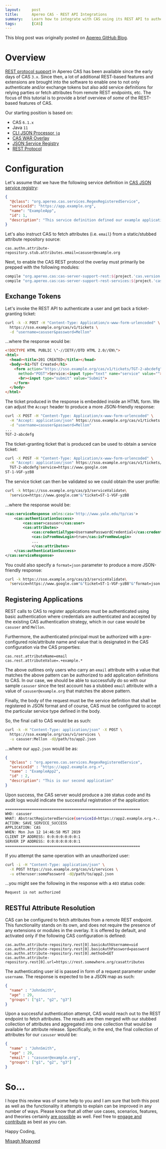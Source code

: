 ```yaml
---
layout:     post
title:      Apereo CAS - REST API Integrations
summary:    Learn how to integrate with CAS using its REST API to authenticate, exchange tickets and get access to user profiles and attributes.
tags:       [CAS]
---
```


<div class="alert alert-success"><i class="far fa-lightbulb"></i> This blog post was originally posted on <a href="https://github.com/apereo/apereo.github.io">Apereo GitHub Blog</a>.</div>

# Overview

[REST protocol support](https://apereo.github.io/cas/development/protocol/REST-Protocol.html) in Apereo CAS has been available since the early days of CAS `3.x`. Since then, a lot of additional REST-based features and extensions are brought into the software to enable one to not only authenticate and/or exchange tokens but also add service definitions for relying parties or fetch attributes from remote REST endpoints, etc. The focus of this tutorial is to provide a brief overview of *some* of the REST-based features of CAS.

<script async src="https://pagead2.googlesyndication.com/pagead/js/adsbygoogle.js"></script>
<ins class="adsbygoogle"
     style="display:block; text-align:center;"
     data-ad-layout="in-article"
     data-ad-format="fluid"
     data-ad-client="ca-pub-8081398210264173"
     data-ad-slot="3789603713"></ins>
<script>
     (adsbygoogle = window.adsbygoogle || []).push({});
</script>

Our starting position is based on:

- CAS `6.1.x`
- Java `11`
- [CLI JSON Processor `jq`](https://stedolan.github.io/jq/)
- [CAS WAR Overlay](https://github.com/apereo/cas-overlay-template)
- [JSON Service Registry](https://apereo.github.io/cas/6.1.x/services/JSON-Service-Management.html)
- [REST Protocol](https://apereo.github.io/cas/development/protocol/REST-Protocol.html)

# Configuration

Let's assume that we have the following service definition in [CAS JSON service registry](https://apereo.github.io/cas/6.1.x/services/JSON-Service-Management.html):

```json
{
  "@class": "org.apereo.cas.services.RegexRegisteredService",
  "serviceId": "https://app.example.org",
  "name": "ExampleApp",
  "id": 1,
  "description": "This service definition defined our example application.",
}
```

Let's also instruct CAS to fetch attributes (i.e. `email`) from a static/stubbed attribute repository source:

```properties
cas.authn.attribute-repository.stub.attributes.email=casuser@example.org
```

Next, to enable the CAS REST protocol the overlay must primarily be prepped with the following modules:

```groovy
compile "org.apereo.cas:cas-server-support-rest:${project.'cas.version'}"
compile "org.apereo.cas:cas-server-support-rest-services:${project.'cas.version'}"
```

## Exchange Tokens

Let's invoke the REST API to authenticate a user and get back a ticket-granting ticket:

```bash
curl -k -X POST -H "Content-Type: Application/x-www-form-urlencoded" \
  https://sso.example.org/cas/v1/tickets \
  -d "username=casuser&password=Mellon"
```

...where the response would be:

```html
<!DOCTYPE HTML PUBLIC \"-//IETF//DTD HTML 2.0//EN\">
<html>
  <head><title>201 CREATED</title></head>
  <body><h1>TGT Created</h1>
    <form action="https://sso.example.org/cas/v1/tickets/TGT-2-abcdefg"
      method="POST">Service:<input type="text" name="service" value="">
      <br><input type="submit" value="Submit">
    </form>
  </body>
</html>
```
The ticket produced in the response is embedded inside an HTML form. We can adjust the `Accept` header to produce a more JSON-friendly response:

```bash
curl -X POST -H "Content-Type: Application/x-www-form-urlencoded" \
  -H "Accept: application/json" https://sso.example.org/cas/v1/tickets \
  -d "username=casuser&password=Mellon"
...
TGT-2-abcdefg
```

<script async src="https://pagead2.googlesyndication.com/pagead/js/adsbygoogle.js"></script>
<ins class="adsbygoogle"
     style="display:block; text-align:center;"
     data-ad-layout="in-article"
     data-ad-format="fluid"
     data-ad-client="ca-pub-8081398210264173"
     data-ad-slot="3789603713"></ins>
<script>
     (adsbygoogle = window.adsbygoogle || []).push({});
</script>

The ticket-granting ticket that is produced can be used to obtain a service ticket:

```bash
curl -X POST -H "Content-Type: Application/x-www-form-urlencoded" \
  -H "Accept: application/json" https://sso.example.org/cas/v1/tickets/ \
  TGT-2-abcdefg?service=https://www.google.com
ST-1-VGF-yzB8
```

The service ticket can then be validated so we could obtain the user profile:

```bash
curl -k https://sso.example.org/cas/p3/serviceValidate\
  ?service=https://www.google.com"&"ticket=ST-1-VGF-yzB8
```

...where the response would be:

```xml
<cas:serviceResponse xmlns:cas='http://www.yale.edu/tp/cas'>
    <cas:authenticationSuccess>
        <cas:user>casuser</cas:user>
        <cas:attributes>
            <cas:credentialType>UsernamePasswordCredential</cas:credentialType>
            <cas:isFromNewLogin>true</cas:isFromNewLogin>
            ...
            </cas:attributes>
    </cas:authenticationSuccess>
</cas:serviceResponse>
```

You could also specify a `format=json` parameter to produce a more JSON-friendly response:

```bash
curl -k https://sso.example.org/cas/p3/serviceValidate\
  ?service=https://www.google.com"&"ticket=ST-1-VGF-yzB8"&"format=json
```

## Registering Applications

REST calls to CAS to register applications must be authenticated using basic authentication where credentials are authenticated and accepted by the existing CAS authentication strategy, which in our case would be `casuser` and `Mellon`.

Furthermore, the authenticated principal must be authorized with a pre-configured role/attribute name and value that is designated in the CAS configuration via the CAS properties:

```properties
cas.rest.attributeName=email
cas.rest.attributeValue=.+example.*
```

The above outlines only users who carry an `email` attribute with a value that matches the above pattern can be authorized to add application definitions to CAS. In our case, we should be able to successfully do so with our sample `casuser` since the test account has a stubbed `email` attribute with a value of `casuser@example.org` that matches the above pattern.

<script async src="https://pagead2.googlesyndication.com/pagead/js/adsbygoogle.js"></script>
<ins class="adsbygoogle"
     style="display:block; text-align:center;"
     data-ad-layout="in-article"
     data-ad-format="fluid"
     data-ad-client="ca-pub-8081398210264173"
     data-ad-slot="3789603713"></ins>
<script>
     (adsbygoogle = window.adsbygoogle || []).push({});
</script>

Finally, the body of the request must be the service definition that shall be registered in JSON format and of course, CAS must be configured to accept the particular service type defined in the body.

So, the final call to CAS would be as such:

```bash
curl -k -H "Content-Type: application/json" -X POST \
  https://sso.example.org/cas/v1/services \
  -u casuser:Mellon -d@/path/to/app2.json
```

...where our `app2.json` would be as:

```json
{
  "@class" : "org.apereo.cas.services.RegexRegisteredService",
  "serviceId" : "https://app2.example.org.+",
  "name" : "ExampleApp2",
  "id" : 2,
  "description": "This is our second application"
}
```

Upon success, the CAS server would produce a `200` status code and its audit logs would indicate the successful registration of the application:

```bash
=============================================================
WHO: casuser
WHAT: AbstractRegisteredService(serviceId=https://app2.example.org.+...
ACTION: SAVE_SERVICE_SUCCESS
APPLICATION: CAS
WHEN: Mon Jun 12 14:46:58 MST 2019
CLIENT IP ADDRESS: 0:0:0:0:0:0:0:1
SERVER IP ADDRESS: 0:0:0:0:0:0:0:1
=============================================================
```

If you attempt the same operation with an unauthorized user:

```bash
curl -i -H "Content-Type: application/json" \
  -X POST https://sso.example.org/cas/v1/services \
  -u otheruser:somePassword -d@/path/to/app2.json
```

...you might see the following in the response with a `403` status code:

```bash
Request is not authorized
```

## RESTful Attribute Resolution

CAS can be configured to fetch attributes from a remote REST endpoint. This functionality stands on its own, and does not require the presence of any extensions or modules in the overlay. It is offered by default, and activated only if the following CAS configuration is defined:

```
cas.authn.attribute-repository.rest[0].basicAuthUsername=uid
cas.authn.attribute-repository.rest[0].basicAuthPassword=password
cas.authn.attribute-repository.rest[0].method=GET
cas.authn.attribute-repository.rest[0].url=https://rest.somewhere.org/casattributes
```

The authenticating user id is passed in form of a request parameter under `username`. The response is expected to be a JSON map as such:

```json
{
  "name" : "JohnSmith",
  "age" : 29,
  "groups": ["g1", "g2", "g3"]
}
```

Upon a successful authentication attempt, CAS would reach out to the REST endpoint to fetch attributes. The results are then merged with our stubbed collection of attributes and aggregated into one collection that would be available for attribute release. Specifically, in the end, the final collection of attributes for our `casuser` would be:

```json
{
  "name" : "JohnSmith",
  "age" : 29,
  "email" : "casuser@example.org",
  "groups": ["g1", "g2", "g3"]
}
```

# So...

I hope this review was of some help to you and I am sure that both this post as well as the functionality it attempts to explain can be improved in any number of ways. Please know that all other use cases, scenarios, features, and theories certainly [are possible](https://apereo.github.io/2017/02/18/onthe-theoryof-possibility/) as well. Feel free to [engage and contribute](https://apereo.github.io/cas/developer/Contributor-Guidelines.html) as best as you can.

Happy Coding,

[Misagh Moayyed](https://fawnoos.com)
